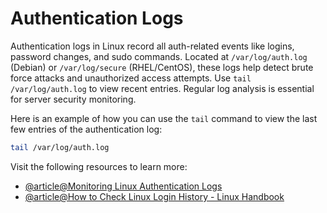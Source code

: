 # Authentication Logs

Authentication logs in Linux record all auth-related events like logins, password changes, and sudo commands. Located at `/var/log/auth.log` (Debian) or `/var/log/secure` (RHEL/CentOS), these logs help detect brute force attacks and unauthorized access attempts. Use `tail /var/log/auth.log` to view recent entries. Regular log analysis is essential for server security monitoring.

Here is an example of how you can use the `tail` command to view the last few entries of the authentication log:

```bash
tail /var/log/auth.log
```

Visit the following resources to learn more:

- [@article@Monitoring Linux Authentication Logs](https://betterstack.com/community/guides/logging/monitoring-linux-auth-logs/)
- [@article@How to Check Linux Login History - Linux Handbook](https://linuxhandbook.com/linux-login-history/)
